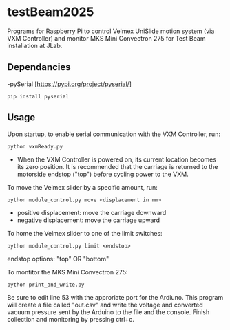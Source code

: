 # testBeam2025
Programs for Raspberry Pi to control Velmex UniSlide motion system (via VXM Controller) and monitor MKS Mini Convectron 275 for Test Beam installation at JLab.

## Dependancies

-pySerial [https://pypi.org/project/pyserial/]
```
pip install pyserial
```

## Usage
Upon startup, to enable serial communication with the VXM Controller, run:
```
python vxmReady.py
```
* When the VXM Controller is powered on, its current location becomes its zero position. It is recommended that the carriage is returned to the motorside endstop ("top") before cycling power to the VXM.


To move the Velmex slider by a specific amount, run:
```
python module_control.py move <displacement in mm>
```
  - positive displacement: move the carriage downward
  - negative displacement: move the carriage upward


To home the Velmex slider to one of the limit switches:
```
python module_control.py limit <endstop>
```
  endstop options: "top" OR "bottom"


To montitor the MKS Mini Convectron 275:
```
python print_and_write.py
```
Be sure to edit line 53 with the approriate port for the Ardiuno. This program will create a file called "out.csv" and write the voltage and converted vacuum pressure sent by the Arduino to the file and the console. Finish collection and monitoring by pressing ctrl+c.
